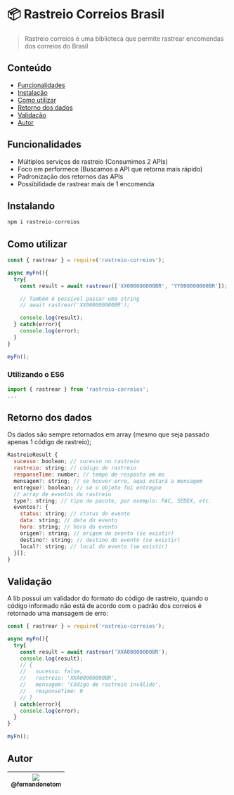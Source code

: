 # 📦 Rastreio Correios Brasil

> Rastreio correios é uma biblioteca que permite rastrear encomendas dos correios do Brasil

## Conteúdo
- [Funcionalidades](#funcionalidades)
- [Instalação](#instalando)
- [Como utilizar](#como-utilizar)
- [Retorno dos dados](#retorno-dos-dados)
- [Validação](#validacao)
- [Autor](#autor)

## Funcionalidades
- Múltiplos serviços de rastreio (Consumimos 2 APIs)
- Foco em performece (Buscamos a API que retorna mais rápido)
- Padronização dos retornos das APIs
- Possibilidade de rastrear mais de 1 encomenda

## Instalando

```bash
npm i rastreio-correios
```

## Como utilizar
```js
const { rastrear } = require('rastreio-correios');

async myFn(){
  try{
    const result = await rastrear(['XX000000000BR', 'YY000000000BR']);

    // Também é possível passar uma string
    // await rastrear('XX000000000BR');

    console.log(result);
  } catch(error){
    console.log(error);
  }
}

myFn();
```

### Utilizando o ES6

```js
import { rastrear } from 'rastreio-correios';
...
```

## Retorno dos dados

Os dados são sempre retornados em array (mesmo que seja passado apenas 1 código de rastreio);

```js
RastreioResult {
  sucesso: boolean; // sucesso no rastreio
  rastreio: string; // código de rastreio
  responseTime: number; // tempo de resposta em ms
  mensagem?: string; // se houver erro, aqui estará a mensagem
  entregue?: boolean; // se o objeto foi entregue
  // array de eventos do rastreio
  type?: string; // tipo do pacote, por exemplo: PAC, SEDEX, etc.
  eventos?: {
    status: string; // status do evento
    data: string; // data do evento
    hora: string; // hora do evento
    origem?: string; // origem do evento (se existir)
    destino?: string; // destino do evento (se existir)
    local?: string; // local do evento (se existir)
  }[];
}
```

## Validação

A lib possui um validador do formato do código de rastreio, quando o código informado não está de acordo com o padrão dos correios é retornado uma mansagem de erro:

```js
const { rastrear } = require('rastreio-correios');

async myFn(){
  try{
    const result = await rastrear('XXA00000000BR');
    console.log(result);
    // {
    //   sucesso: false,
    //   rastreio: 'XXA00000000BR',
    //   mensagem: 'Código de rastreio inválido',
    //   responseTime: 0
    // }
  } catch(error){
    console.log(error);
  }
}

myFn();
```

## Autor


| [<img src="https://avatars.githubusercontent.com/u/2446069?v=3&s=115"><br><sub>@fernandonetom</sub>](https://github.com/mMoysesPimenta) |
| :---: |
